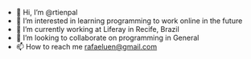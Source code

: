 - 👋 Hi, I’m @rtienpal
- 👀 I’m interested in learning programming to work online in the future
- 🌱 I’m currently working at Liferay in Recife, Brazil
- 💞️ I’m looking to collaborate on programming in General
- 📫 How to reach me rafaeluen@gmail.com

<!---
rtienpal/rtienpal is a ✨ special ✨ repository because its `README.md` (this file) appears on your GitHub profile.
You can click the Preview link to take a look at your changes.
--->
